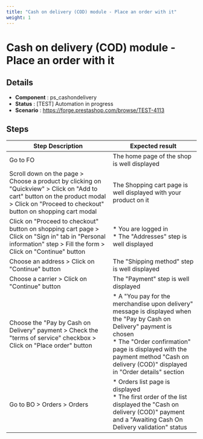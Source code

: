 ```yaml
---
title: "Cash on delivery (COD) module - Place an order with it"
weight: 1
---
```


# Cash on delivery (COD) module - Place an order with it
## Details
* **Component** : ps_cashondelivery
* **Status** : [TEST] Automation in progress
* **Scenario** : https://forge.prestashop.com/browse/TEST-4113

## Steps
| Step Description | Expected result |
| ----- | ----- |
| Go to FO | The home page of the shop is well displayed |
| Scroll down on the page > Choose a product by clicking on "Quickview" > Click on "Add to cart" button on the product modal > Click on "Proceed to checkout" button on shopping cart modal | The Shopping cart page is well displayed with your product on it |
| Click on "Proceed to checkout" button on shopping cart page > Click on "Sign in" tab in "Personal information" step > Fill the form > Click on "Continue" button | * You are logged in<br> * The "Addresses" step is well displayed |
| Choose an address > Click on "Continue" button | The "Shipping method" step is well displayed |
| Choose a carrier > Click on "Continue" button | The "Payment" step is well displayed |
| Choose the "Pay by Cash on Delivery" payment > Check the "terms of service" checkbox > Click on "Place order" button | * A "You pay for the merchandise upon delivery" message is displayed when the "Pay by Cash on Delivery" payment is chosen<br> * The "Order confirmation" page is displayed with the payment method "Cash on delivery (COD)" displayed in "Order details" section |
| Go to BO > Orders > Orders | * Orders list page is displayed<br> * The first order of the list displayed the "Cash on delivery (COD)" payment and a "Awaiting Cash On Delivery validation" status |
